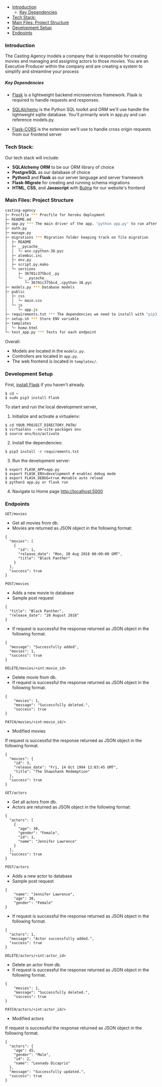 
- [Introduction](#introduction)
    - [Key Dependencies](#key-dependencies)
- [Tech Stack:](#tech-stack)
- [Main Files: Project Structure](#main-files-project-structure)
- [Development Setup](#development-setup)
- [Endpoints](#endpoints)

### Introduction

The Casting Agency models a company that is responsible for creating movies and managing and assigning actors to those movies. You are an Executive Producer within the company and are creating a system to simplify and streamline your process

##### Key Dependencies

- [Flask](http://flask.pocoo.org/)  is a lightweight backend microservices framework. Flask is required to handle requests and responses.

- [SQLAlchemy](https://www.sqlalchemy.org/) is the Python SQL toolkit and ORM we'll use handle the lightweight sqlite database. You'll primarily work in app.py and can reference models.py. 

- [Flask-CORS](https://flask-cors.readthedocs.io/en/latest/#) is the extension we'll use to handle cross origin requests from our frontend server

### Tech Stack:

Our tech stack will include:

* **SQLAlchemy ORM** to be our ORM library of choice
* **PostgreSQL** as our database of choice
* **Python3** and **Flask** as our server language and server framework
* **Flask-Migrate** for creating and running schema migrations
* **HTML**, **CSS**, and **Javascript** with [Bulma](https://bulma.io/) for our website's frontend


### Main Files: Project Structure

```sh
casting-agency
├─ Procfile *** Procfile for heroku deployment
├─ README.md
├─ app.py *** The main driver of the app. "python app.py" to run after installing dependencies
├─ auth.py 
├─ manage.py
├─ migrations *** Migration folder keeping track on file migration
│  ├─ README
│  ├─ __pycache__
│  │  └─ env.cpython-38.pyc
│  ├─ alembic.ini
│  ├─ env.py
│  ├─ script.py.mako
│  └─ versions
│     ├─ 36701c375bcd_.py
│     └─ __pycache__
│        └─ 36701c375bcd_.cpython-38.pyc
├─ models.py *** Database models
├─ public
│  ├─ css
│  │  └─ main.css
│  └─ js
│     └─ app.js
├─ requirements.txt *** The dependencies we need to install with "pip3 install -r requirements.txt"
├─ setup.sh *** Store ENV variable
├─ templates
│  └─ home.html
└─ test_app.py *** Tests for each endpoint
```

Overall:
* Models are located in the `models.py`.
* Controllers are located in `app.py`.
* The web frontend is located in `templates/`.


### Development Setup

First, [install Flask](http://flask.pocoo.org/docs/1.0/installation/#install-flask) if you haven't already.

  ```
  $ cd ~
  $ sudo pip3 install Flask
  ```

To start and run the local development server,

1. Initialize and activate a virtualenv:
  ```
  $ cd YOUR_PROJECT_DIRECTORY_PATH/
  $ virtualenv --no-site-packages env
  $ source env/bin/activate
  ```

2. Install the dependencies:
  ```
  $ pip3 install -r requirements.txt
  ```

3. Run the development server:
  ```
  $ export FLASK_APP=app.py
  $ export FLASK_ENV=development # enables debug mode
  $ export FLASk_DEBUG=true #enable auto reload
  $ python3 app.py or flask run
  ```

4. Navigate to Home page [http://localhost:5000](http://localhost:5000)


### Endpoints
```GET/movies```

- Get all movies from db.
- Movies are returned as JSON object in the following format:
```
{
  "movies": [
    {
      "id": 1,
      "release_date": "Mon, 20 Aug 2018 00:00:00 GMT",
      "title": "Black Panther"
    }
  ],
  "success": true
}
```

```POST/movies```
- Adds a new movie to database
- Sample post request
```
{
  "title": "Black Panther",
  "release_date": "20 August 2018"
}
```
- If request is successful the response returned as JSON object in the following format.
```
{
  "message": "Successfully added",
  "movies": 1,
  "success": true
}
```
```DELETE/movies/<int:movie_id>```
- Delete movie from db.
- If request is successful the response returned as JSON object in the following format.
```
{
    "movies": 1,
    "message": "Successfully deleted.",
    "success": true
}
```

```PATCH/movies/<int:movie_id/>```
- Modified movies

If request is successful the response returned as JSON object in the following format.
```
{
  "movies": {
    "id": 3,
    "release_date": "Fri, 14 Oct 1994 12:03:45 GMT",
    "title": "The Shawshank Redemption"
  },
  "success": true
}
```
```GET/actors```

- Get all actors from db.
- Actors are returned as JSON object in the following format:
```
{
  "actors": [
    {
      "age": 30,
      "gender": "Female",
      "id": 1,
      "name": "Jennifer Lawrence"
    }
  ],
  "success": true
}
```

```POST/actors```
- Adds a new actor to database
- Sample post request
```
{
    "name": "Jennifer Lawrence",
    "age": 30,
    "gender": "Female"
}
```
- If request is successful the response returned as JSON object in the following format.
```
{
  "actors": 1,
  "message": "Actor successfully added.",
  "success": true
}
```
```DELETE/actors/<int:actor_id>```
- Delete an actor from db.
- If request is successful the response returned as JSON object in the following format.
```
{
    "movies": 1,
    "message": "Successfully deleted.",
    "success": true
}
```

```PATCH/actors/<int:actor_id/>```
- Modified actors

If request is successful the response returned as JSON object in the following format.
```
{
  "actors": {
    "age": 45,
    "gender": "Male",
    "id": 2,
    "name": "Leonado Dicaprio"
  },
  "message": "Successfully updated.",
  "success": true
}
```





